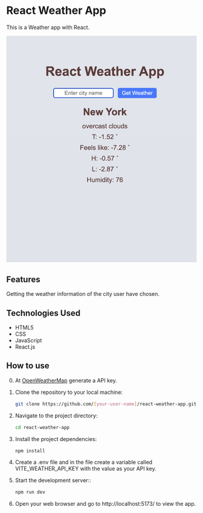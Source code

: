 # React Weather App

This is a Weather app with React.

![main](./src/assets/main.png)

## Features
Getting the weather information of the city user have chosen.

## Technologies Used
- HTML5
- CSS
- JavaScript
- React.js

## How to use

0. At [OpenWeatherMap](https://openweathermap.org/) generate a API key.

1. Clone the repository to your local machine:

   ```bash
   git clone https://github.com/[your-user-name]/react-weather-app.git

2. Navigate to the project directory:

   ```bash
   cd react-weather-app

3. Install the project dependencies:

   ```bash
   npm install

4. Create a .env file and in the file create a variable called VITE_WEATHER_API_KEY with the value as your API key. 

5. Start the development server::

   ```bash
   npm run dev

5. Open your web browser and go to http://localhost:5173/ to view the app.